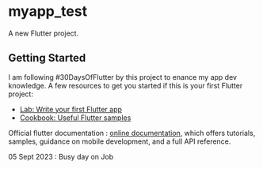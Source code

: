# myapp_test

A new Flutter project.

## Getting Started

I am following #30DaysOfFlutter by this project to enance my app dev knowledge.
A few resources to get you started if this is your first Flutter project:

- [Lab: Write your first Flutter app](https://docs.flutter.dev/get-started/codelab)
- [Cookbook: Useful Flutter samples](https://docs.flutter.dev/cookbook)

Official flutter documentation : 
[online documentation](https://docs.flutter.dev/), which offers tutorials,
samples, guidance on mobile development, and a full API reference.

05 Sept 2023 : Busy day on Job
